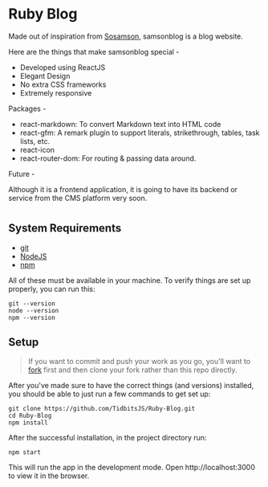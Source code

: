 # Ruby Blog

Made out of inspiration from [Sosamson](https://sosamson.com), samsonblog is a blog website.

Here are the things that make samsonblog special -

- Developed using ReactJS
- Elegant Design
- No extra CSS frameworks
- Extremely responsive

Packages -

- react-markdown: To convert Markdown text into HTML code
- react-gfm: A remark plugin to support literals, strikethrough, tables, task lists, etc.
- react-icon
- react-router-dom: For routing & passing data around.

Future -

Although it is a frontend application, it is going to have its backend or service from the CMS platform very soon. 

#


## System Requirements

- [git](https://git-scm.com)
- [NodeJS](https://nodejs.org)
- [npm](https://www.npmjs.com)

All of these must be available in your machine. To verify things are set up
properly, you can run this:

```shell
git --version
node --version
npm --version
```

## Setup

> If you want to commit and push your work as you go, you'll want to
> [fork](https://docs.github.com/en/free-pro-team@latest/github/getting-started-with-github/fork-a-repo)
> first and then clone your fork rather than this repo directly.

After you've made sure to have the correct things (and versions) installed, you
should be able to just run a few commands to get set up:

```
git clone https://github.com/TidbitsJS/Ruby-Blog.git
cd Ruby-Blog
npm install
```

After the successful installation, in the project directory run:

```
npm start
```

This will run the app in the development mode.
Open http://localhost:3000 to view it in the browser.

